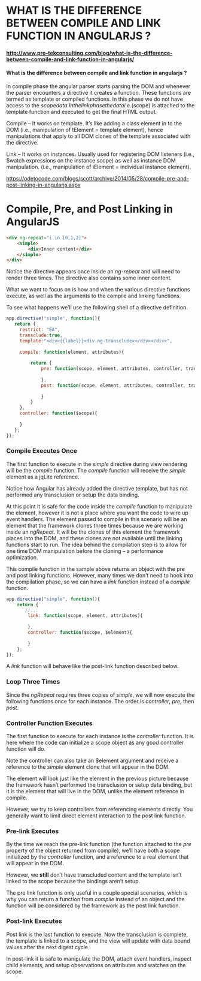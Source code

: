 # WHAT IS THE DIFFERENCE BETWEEN COMPILE AND LINK FUNCTION IN ANGULARJS ?

#### http://www.pro-tekconsulting.com/blog/what-is-the-difference-between-compile-and-link-function-in-angularjs/

#### What is the difference between compile and link function in angularjs ?

In compile phase the angular parser starts parsing the DOM and whenever the parser encounters a directive it creates a function. These functions are termed as template or compiled functions. In this phase we do not have access to the $scope data. In the link phase the data i.e. ($scope) is attached to the template function and executed to get the final HTML output.

Compile – It works on template. It’s like adding a class element in to the DOM (i.e., manipulation of tElement = template element), hence manipulations that apply to all DOM clones of the template associated with the directive.

Link – It works on instances. Usually used for registering DOM listeners (i.e., $watch expressions on the instance scope) as well as instance DOM manipulation. (i.e., manipulation of iElement = individual instance element).



https://odetocode.com/blogs/scott/archive/2014/05/28/compile-pre-and-post-linking-in-angularjs.aspx

# Compile, Pre, and Post Linking in AngularJS

```html
<div ng-repeat="i in [0,1,2]">
    <simple>
        <div>Inner content</div>
    </simple>
</div>
```

Notice the directive appears once inside an *ng-repeat* and will need to render three times. The directive also contains some inner content.

What we want to focus on is how and when the various directive functions execute, as well as the arguments to the compile and linking functions.

To see what happens we’ll use the following shell of a directive definition.

```js
app.directive("simple", function(){
   return {
     restrict: "EA",
     transclude:true,
     template:"<div>{{label}}<div ng-transclude></div></div>",
 
     compile: function(element, attributes){
 
         return {
             pre: function(scope, element, attributes, controller, transcludeFn){
 
             },
             post: function(scope, element, attributes, controller, transcludeFn){
 
             }
         }
     },
     controller: function($scope){
 
     }
   };
});
```

### Compile Executes Once

The first function to execute in the *simple* directive during view rendering will be the *compile* function. The *compile* function will receive the *simple* element as a jqLite reference.

Notice how Angular has already added the directive template, but has not performed any transclusion or setup the data binding.

At this point it is safe for the code inside the *compile* function to manipulate the element, however it is not a place where you want the code to wire up event handlers. The element passed to compile in this scenario will be an element that the framework clones three times because we are working inside an *ngRepeat*. It will be the clones of this element the framework places into the DOM, and these clones are not available until the linking functions start to run. The idea behind the compilation step is to allow for one time DOM manipulation before the cloning – a performance optimization.

This compile function in the sample above returns an object with the pre and post linking functions. However, many times we don’t need to hook into the compilation phase, so we can have a *link* function instead of a *compile* function.

```js
app.directive("simple", function(){
    return {
       //... 
        link: function(scope, element, attributes){
 
        },
        controller: function($scope, $element){
 
        }
    };
});
```

A *link* function will behave like the post-link function described below.

### Loop Three Times

Since the *ngRepeat* requires three copies of *simple*, we will now execute the following functions once for each instance. The order is *controller*, *pre*, then *post*.

### Controller Function Executes

The first function to execute for each instance is the *controller* function. It is here where the code can initialize a scope object as any good controller function will do.

Note the controller can also take an $element argument and receive a reference to the *simple* element clone that will appear in the DOM.

The element will look just like the element in the previous picture because the framework hasn’t performed the transclusion or setup data binding, but it is the element that will live in the DOM, unlike the element reference in compile.

However, we try to keep controllers from referencing elements directly. You generally want to limit direct element interaction to the post link function.

### Pre-link Executes

By the time we reach the pre-link function (the function attached to the *pre* property of the object returned from compile), we’ll have both a scope initialized by the *controller* function, and a reference to a real element that will appear in the DOM.

However, we **still** don’t have transcluded content and the template isn’t linked to the scope because the bindings aren’t setup.

The pre link function is only useful in a couple special scenarios, which is why you can return a function from *compile* instead of an object and the function will be considered by the framework as the post link function.

### Post-link Executes

Post link is the last function to execute. Now the transclusion is complete, the template is linked to a scope, and the view will update with data bound values after the next digest cycle .

In post-link it is safe to manipulate the DOM, attach event handlers, inspect child elements, and setup observations on attributes and watches on the scope.

